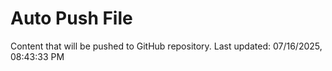 # Auto Push File

Content that will be pushed to GitHub repository.
Last updated: 07/16/2025, 08:43:33 PM